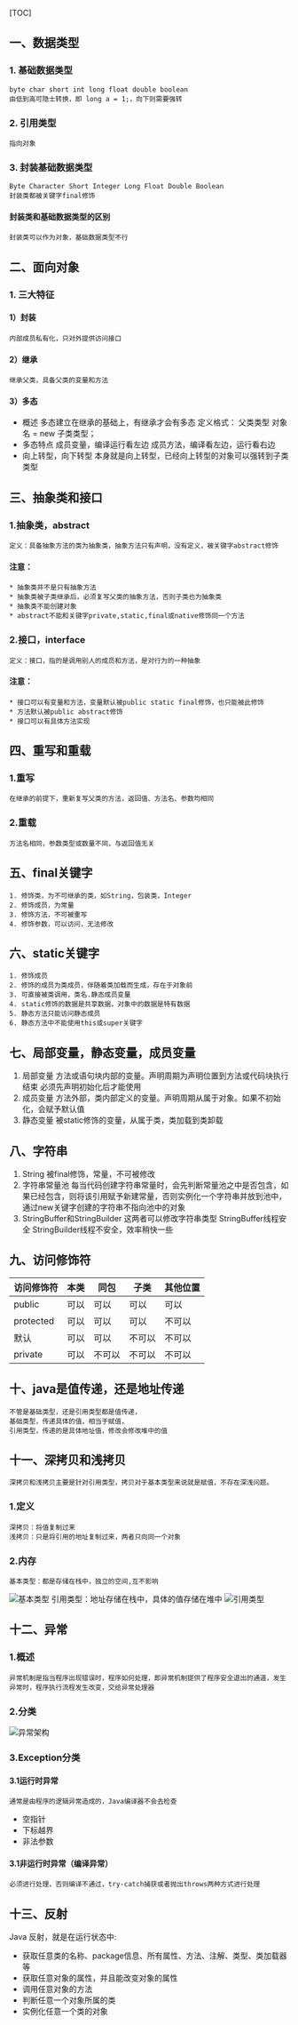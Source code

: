 [TOC]
## 一、数据类型
### 1. 基础数据类型
    byte char short int long float double boolean
    由低到高可隐士转换，即 long a = 1;，向下则需要强转
### 2. 引用类型
    指向对象
### 3. 封装基础数据类型
    Byte Character Short Integer Long Float Double Boolean
    封装类都被关键字final修饰
#### 封装类和基础数据类型的区别
    封装类可以作为对象，基础数据类型不行
## 二、面向对象
### 1. 三大特征
#### 1）封装
    内部成员私有化，只对外提供访问接口
#### 2）继承
    继承父类，具备父类的变量和方法
#### 3）多态
* 概述
    多态建立在继承的基础上，有继承才会有多态
    定义格式： 父类类型 对象名 = new 子类类型；
* 多态特点
    成员变量，编译运行看左边
    成员方法，编译看左边，运行看右边
* 向上转型，向下转型
    本身就是向上转型，已经向上转型的对象可以强转到子类类型
## 三、抽象类和接口
### 1.抽象类，abstract
    定义：具备抽象方法的类为抽象类，抽象方法只有声明，没有定义，被关键字abstract修饰
#### 注意：
    * 抽象类并不是只有抽象方法
    * 抽象类被子类继承后，必须复写父类的抽象方法，否则子类也为抽象类
    * 抽象类不能创建对象
    * abstract不能和关键字private,static,final或native修饰同一个方法
### 2.接口，interface
    定义：接口，指的是调用别人的成员和方法，是对行为的一种抽象
#### 注意：
    * 接口可以有变量和方法，变量默认被public static final修饰，也只能被此修饰
    * 方法默认被public abstract修饰
    * 接口可以有具体方法实现
## 四、重写和重载
### 1.重写
    在继承的前提下，重新复写父类的方法，返回值、方法名、参数均相同
### 2.重载
    方法名相同，参数类型或数量不同，与返回值无关
## 五、final关键字
    1. 修饰类，为不可继承的类，如String，包装类，Integer
    2. 修饰成员，为常量
    3. 修饰方法，不可被重写
    4. 修饰参数，可以访问，无法修改
## 六、static关键字
    1. 修饰成员
    2. 修饰的成员为类成员，伴随着类加载而生成，存在于对象前
    3. 可直接被类调用，类名.静态成员变量
    4. static修饰的数据是共享数据，对象中的数据是特有数据
    5. 静态方法只能访问静态成员
    6. 静态方法中不能使用this或super关键字
## 七、局部变量，静态变量，成员变量
1. 局部变量
    方法或语句块内部的变量。声明周期为声明位置到方法或代码块执行结束
    必须先声明初始化后才能使用
2. 成员变量
    方法外部，类内部定义的变量。声明周期从属于对象。如果不初始化，会赋予默认值
3. 静态变量
    被static修饰的变量，从属于类，类加载到类卸载
## 八、字符串
1. String
    被final修饰，常量，不可被修改
2. 字符串常量池
    每当代码创建字符串常量时，会先判断常量池之中是否包含，如果已经包含，则将该引用赋予新建常量，否则实例化一个字符串并放到池中，通过new关键字创建的字符串不指向池中的对象
3. StringBuffer和StringBuilder
    这两者可以修改字符串类型
    StringBuffer线程安全
    StringBuilder线程不安全，效率稍快一些
    
## 九、访问修饰符

| 访问修饰符 | 本类 | 同包   | 子类   | 其他位置 |
| ---------- | ---- | ------ | ------ | -------- |
| public     | 可以 | 可以   | 可以   | 可以     |
| protected  | 可以 | 可以   | 可以   | 不可以   |
| 默认       | 可以 | 可以   | 不可以 | 不可以   |
| private    | 可以 | 不可以 | 不可以 | 不可以   |
## 十、java是值传递，还是地址传递
    不管是基础类型，还是引用类型都是值传递，
    基础类型，传递具体的值，相当于赋值，
    引用类型，传递的是具体地址值，修改会修改堆中的值
## 十一、深拷贝和浅拷贝
    深拷贝和浅拷贝主要是针对引用类型，拷贝对于基本类型来说就是赋值，不存在深浅问题。
### 1.定义
    深拷贝：将值复制过来
    浅拷贝：只是将引用的地址复制过来，两者只向同一个对象
### 2.内存
    基本类型：都是存储在栈中，独立的空间,互不影响
   ![基本类型](https://img-blog.csdnimg.cn/20200909100219331.png?x-oss-process=image/watermark,type_ZmFuZ3poZW5naGVpdGk,shadow_10,text_aHR0cHM6Ly9ibG9nLmNzZG4ubmV0L1N1bmRheTk3,size_16,color_FFFFFF,t_70#pic_center)
    引用类型：地址存储在栈中，具体的值存储在堆中
   ![引用类型](https://img-blog.csdnimg.cn/20200909103622491.png?x-oss-process=image/watermark,type_ZmFuZ3poZW5naGVpdGk,shadow_10,text_aHR0cHM6Ly9ibG9nLmNzZG4ubmV0L1N1bmRheTk3,size_16,color_FFFFFF,t_70#pic_center) 
## 十二、异常
### 1.概述
    异常机制是指当程序出现错误时，程序如何处理，即异常机制提供了程序安全退出的通道，发生异常时，程序执行流程发生改变，交给异常处理器
### 2.分类
![异常架构](https://img-blog.csdnimg.cn/2019101117003396.jpg?x-oss-process=image/watermark,type_ZmFuZ3poZW5naGVpdGk,shadow_10,text_aHR0cHM6Ly9ibG9nLmNzZG4ubmV0L3FxXzI5MjI5NTY3,size_16,color_FFFFFF,t_70)
### 3.Exception分类
#### 3.1运行时异常
    通常是由程序的逻辑异常造成的，Java编译器不会去检查
* 空指针
* 下标越界
* 非法参数
#### 3.1非运行时异常（编译异常）
    必须进行处理，否则编译不通过，try-catch捕获或者抛出throws两种方式进行处理
## 十三、反射

Java 反射，就是在运行状态中:
* 获取任意类的名称、package信息、所有属性、方法、注解、类型、类加载器等
* 获取任意对象的属性，并且能改变对象的属性
* 调用任意对象的方法
* 判断任意一个对象所属的类
* 实例化任意一个类的对象